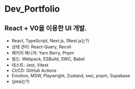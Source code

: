 # Dev_Portfolio

## React + V0을 이용한 UI 개발.

- React, TypeScript, Next.js, (Nest.js는?)
- 상태 관리: React-Query, Recoil
- 패키지 매니저: Yarn Berry, Pnpm
- 빌드: Webpack, ESBuild, SWC, Babel
- 테스트: Jest, Vitest
- CI/CD: GitHub Actions
- Emotion, MSW, Playwright, Zustand, swc, pnpm, Supabase
- (jotai는?)
